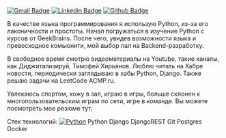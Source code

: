<p dir="auto"><a href="mailto:ovo.aroyan@mail.ru"><img src="https://camo.githubusercontent.com/4d0396aa4d1ae140105c0dc6cb0f399161fcbba6aa50a3a79cc38616d60332ce/68747470733a2f2f696d672e736869656c64732e696f2f62616467652f2d64656e7369766b6f323330364079616e6465782e72752d6331343433383f7374796c653d666c6174266c6f676f3d476d61696c266c6f676f436f6c6f723d7768697465266c696e6b3d6d61696c746f3a64656e7369766b6f323330364079616e6465782e7275" alt="Gmail Badge" data-canonical-src="https://img.shields.io/badge/-densivko2306@yandex.ru-c14438?style=flat&amp;logo=Gmail&amp;logoColor=white&amp;link=mailto:ovo.aroyan@mail.ru" style="max-width: 100%;"></a>
<a href="https://www.linkedin.com/in/hovhannes-haroyan-63203a236/" rel="nofollow"><img src="https://camo.githubusercontent.com/1265102505012a341cd86fa0d3a17565dba77974be09729120b0c551986cd5a6/68747470733a2f2f696d672e736869656c64732e696f2f62616467652f2d64656e69737369766b6f2d3030373262313f7374796c653d666c6174266c6f676f3d4c696e6b6564696e266c6f676f436f6c6f723d7768697465266c696e6b3d68747470733a2f2f7777772e6c696e6b6564696e2e636f6d2f696e2f64656e69737369766b6f2f" alt="Linkedin Badge" data-canonical-src="https://img.shields.io/badge/-denissivko-0072b1?style=flat&amp;logo=Linkedin&amp;logoColor=white&amp;link=https://www.linkedin.com/in/hovhannes-haroyan/" style="max-width: 100%;"></a> <a href="https://github.com/Hovo-93"><img src="https://camo.githubusercontent.com/bd193a85ffcb890fda6f3f53c2ff62f2c0e8b2ccff081543288066776c9903ca/68747470733a2f2f696d672e736869656c64732e696f2f62616467652f2d44656e69735369766b6f2d677265793f7374796c653d666c6174266c6f676f3d676974687562266c6f676f436f6c6f723d7768697465266c696e6b3d68747470733a2f2f6769746875622e636f6d2f44656e69735369766b6f2f" alt="Github Badge" data-canonical-src="https://img.shields.io/badge/grey?style=flat&amp;logo=github&amp;logoColor=white&amp;link=https://github.com/Hovo-93 style="max-width: 100%;"></a> </p>
  
В качестве языка программирования я использую Python, из-за его лаконичности и простоты. Начал погружаться в изучение Python с курсов от 
GeekBrains. После чего, увидев возможности языка и превосходное комьюнити, мой выбор пал на Backend-разработку.

В свободное время смотрю видеоматериалы на Youtube, такие каналы, как Диджитализируй, Тимофей Хирьянов. Люблю читать на Хабре новости, периодически заглядываю в хабы Python, Django. Также решаю задачи на LeetCode ACMP.ru.

Увлекаюсь спортом, хожу в зал, играю в игры, больше склонен к многопользовательским играм по сети, игре в команде. 
Вы можете посмотреть мое резюме тут.

Стек технологий:
<a target="_blank" rel="noopener noreferrer nofollow" href="https://camo.githubusercontent.com/a1b2dac5667822ee0d98ae6d799da61987fd1658dfeb4d2ca6e3c99b1535ebd8/68747470733a2f2f696d672e736869656c64732e696f2f62616467652f707974686f6e2d3336373041303f7374796c653d666f722d7468652d6261646765266c6f676f3d707974686f6e266c6f676f436f6c6f723d666664643534"><img src="https://camo.githubusercontent.com/a1b2dac5667822ee0d98ae6d799da61987fd1658dfeb4d2ca6e3c99b1535ebd8/68747470733a2f2f696d672e736869656c64732e696f2f62616467652f707974686f6e2d3336373041303f7374796c653d666f722d7468652d6261646765266c6f676f3d707974686f6e266c6f676f436f6c6f723d666664643534" alt="Python" data-canonical-src="https://img.shields.io/badge/python-3670A0?style=for-the-badge&amp;logo=python&amp;logoColor=ffdd54" style="max-width: 100%;"></a>
Python Django DjangoREST Git Postgres Docker
